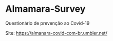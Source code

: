 # Almamara-Survey
Questionário de prevenção ao Covid-19

Site: https://almanara-covid-com-br.umbler.net/
